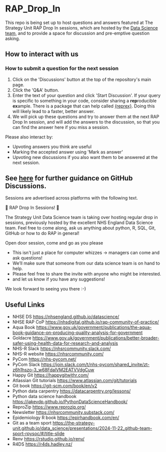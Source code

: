 # RAP_Drop_In

This repo is being set up to host questions and answers featured at The Strategy Unit RAP Drop In sessions, which are hosted by the [Data Science team](https://the-strategy-unit.github.io/data_science/), and to provide a space for discussion and pre-emptive question asking.

## How to interact with us

### How to submit a question for the next session

1.  Click on the 'Discussions' button at the top of the repository's main page.
2.  Click the 'Q&A' button.
3.  Enter the text of your question and click 'Start Discussion'. If your query is specific to something in your code, consider sharing a **rep**roducible **ex**ample. There is a package that can help called [{reprex}](https://reprex.tidyverse.org/). Doing this will likely lead to a faster, better answer.
4.  We will pick up these questions and try to answer them at the next RAP Drop In session, and will add the answers to the discussion, so that you can find the answer here if you miss a session.

Please also interact by:
  -  Upvoting answers you think are useful
  -  Marking the accepted answer using 'Mark as answer'
  -  Upvoting new discussions if you also want them to be answered at the next session.

See [here](https://docs.github.com/en/discussions/collaborating-with-your-community-using-discussions/participating-in-a-discussion) for further guidance on GitHub Discussions.
-----

Sessions are advertised across platforms with the following text.

:mega: RAP Drop In Sessions! :tada:

The Strategy Unit Data Science team is taking over hosting regular drop in sessions, previously hosted by the excellent NHS England Data Science team.
Feel free to come along, ask us anything about python, R, SQL, Git, GitHub or how to do RAP in general! 

Open door session, come and go as you please

-  This isn't just a place for computer whizzes -> managers can come and ask questions!
-  We’ll make sure that someone from our data science team is on hand to help.
-  Please feel free to share the invite with anyone who might be interested.
-  and let us know if you have any suggestions!

We look forward to seeing you there :-)

## Useful Links

-  NHSE DS https://nhsengland.github.io/datascience/
-  NHSE RAP CoP https://nhsdigital.github.io/rap-community-of-practice/
-  Aqua Book https://www.gov.uk/government/publications/the-aqua-book-guidance-on-producing-quality-analysis-for-government
-  Goldacre https://www.gov.uk/government/publications/better-broader-safer-using-health-data-for-research-and-analysis
-  NHS-R Slack https://nhsrcommunity.slack.com/
-  NHS-R website https://nhsrcommunity.com/
-  PyCom https://nhs-pycom.net/
-  PyCom Slack https://join.slack.com/t/nhs-pycom/shared_invite/zt-z6h1hszo-3_w68FdalVM2EATVVdgCuw
-  Happy Git https://happygitwithr.com/
-  Atlassian Git tutorials https://www.atlassian.com/git/tutorials
-  Git book https://git-scm.com/book/en/v2
-  Python data carpentry https://datacarpentry.org/lessons/
-  Python data science handbook https://jakevdp.github.io/PythonDataScienceHandbook/
-  ReproZip https://www.reprozip.org/
-  Newsletter https://nhsrcommunity.substack.com/
-  Epidemiology R book https://epirhandbook.com/en/
-  Git as a team sport https://the-strategy-unit.github.io/data_science/presentations/2024-11-22_github-team-sport-rpysoc/#/title-slide
-  Renv https://rstudio.github.io/renv/
-  R4DS https://r4ds.hadley.nz/




